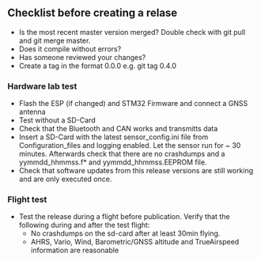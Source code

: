 ## Checklist before creating a relase
- Is the most recent master version merged? Double check with git pull and git merge master.
- Does it compile without errors?
- Has someone reviewed your changes?
- Create a tag in the format 0.0.0 e.g. git tag 0.4.0

### Hardware lab test
- Flash the ESP (if changed) and STM32 Firmware and connect a GNSS antenna
- Test without a SD-Card
- Check that the Bluetooth and CAN works and transmitts data
- Insert a SD-Card with the latest sensor_config.ini file from Configuration_files and logging enabled. Let the sensor run for ~ 30 minutes. Afterwards check that there are no crashdumps and a yymmdd_hhmmss.f* and yymmdd_hhmmss.EEPROM file.
- Check that software updates from this release versions are still working and are only executed once.

### Flight test
- Test the release during a flight before publication. Verify that the following during and after the test flight:
  - No crashdumps on the sd-card  after at least 30min flying.
  - AHRS, Vario, Wind, Barometric/GNSS altitude and TrueAirspeed information are reasonable
